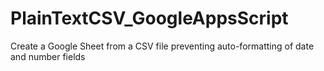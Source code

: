 # PlainTextCSV_GoogleAppsScript
Create a Google Sheet from a CSV file preventing auto-formatting of date and number fields
